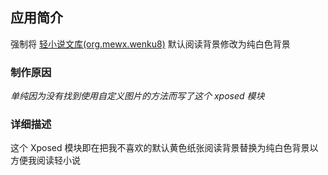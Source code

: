 ## 应用简介

强制将 [轻小说文库(org.mewx.wenku8)](https://github.com/MewX/light-novel-library_Wenku8_Android) 默认阅读背景修改为纯白色背景

### 制作原因
*单纯因为没有找到使用自定义图片的方法而写了这个 xposed 模块*

### 详细描述
这个 Xposed 模块即在把我不喜欢的默认黄色纸张阅读背景替换为纯白色背景以方便我阅读轻小说
